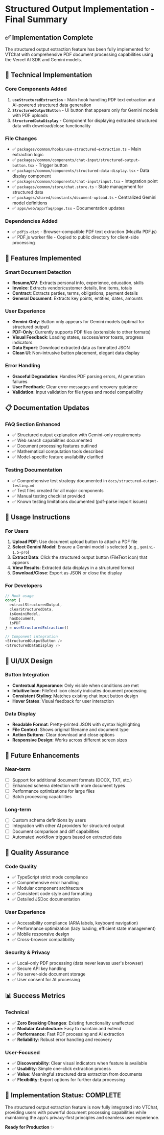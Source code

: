 # Structured Output Implementation - Final Summary

## ✅ Implementation Complete

The structured output extraction feature has been fully implemented for VTChat with comprehensive PDF document processing capabilities using the Vercel AI SDK and Gemini models.

## 🔧 Technical Implementation

### Core Components Added

1. **`useStructuredExtraction`** - Main hook handling PDF text extraction and AI-powered structured data generation
2. **`StructuredOutputButton`** - UI button that appears only for Gemini models with PDF uploads
3. **`StructuredDataDisplay`** - Component for displaying extracted structured data with download/close functionality

### File Changes

- ✅ `packages/common/hooks/use-structured-extraction.ts` - Main extraction logic
- ✅ `packages/common/components/chat-input/structured-output-button.tsx` - Trigger button
- ✅ `packages/common/components/structured-data-display.tsx` - Data display component
- ✅ `packages/common/components/chat-input/input.tsx` - Integration point
- ✅ `packages/common/store/chat.store.ts` - State management for structured data
- ✅ `packages/shared/constants/document-upload.ts` - Centralized Gemini model definitions
- ✅ `apps/web/app/faq/page.tsx` - Documentation updates

### Dependencies Added

- ✅ `pdfjs-dist` - Browser-compatible PDF text extraction (Mozilla PDF.js)
- ✅ PDF.js worker file - Copied to public directory for client-side processing

## 🎯 Features Implemented

### Smart Document Detection

- **Resume/CV**: Extracts personal info, experience, education, skills
- **Invoice**: Extracts vendor/customer details, line items, totals
- **Contract**: Extracts parties, terms, obligations, payment details
- **General Document**: Extracts key points, entities, dates, amounts

### User Experience

- **Gemini-Only**: Button only appears for Gemini models (optimal for structured output)
- **PDF-Only**: Currently supports PDF files (extensible to other formats)
- **Visual Feedback**: Loading states, success/error toasts, progress indicators
- **Data Export**: Download extracted data as formatted JSON
- **Clean UI**: Non-intrusive button placement, elegant data display

### Error Handling

- **Graceful Degradation**: Handles PDF parsing errors, AI generation failures
- **User Feedback**: Clear error messages and recovery guidance
- **Validation**: Input validation for file types and model compatibility

## 📋 Documentation Updates

### FAQ Section Enhanced

- ✅ Structured output explanation with Gemini-only requirements
- ✅ Web search capabilities documented
- ✅ Document processing features outlined
- ✅ Mathematical computation tools described
- ✅ Model-specific feature availability clarified

### Testing Documentation

- ✅ Comprehensive test strategy documented in `docs/structured-output-testing.md`
- ✅ Test files created for all major components
- ✅ Manual testing checklist provided
- ✅ Known testing limitations documented (pdf-parse import issues)

## 🚀 Usage Instructions

### For Users

1. **Upload PDF**: Use document upload button to attach a PDF file
2. **Select Gemini Model**: Ensure a Gemini model is selected (e.g., `gemini-1.5-pro`)
3. **Extract Data**: Click the structured output button (FileText icon) that appears
4. **View Results**: Extracted data displays in a structured format
5. **Download/Close**: Export as JSON or close the display

### For Developers

```typescript
// Hook usage
const {
  extractStructuredOutput,
  clearStructuredData,
  isGeminiModel,
  hasDocument,
  isPDF
} = useStructuredExtraction()

// Component integration
<StructuredOutputButton />
<StructuredDataDisplay />
```

## 🎨 UI/UX Design

### Button Integration

- **Contextual Appearance**: Only visible when conditions are met
- **Intuitive Icon**: FileText icon clearly indicates document processing
- **Consistent Styling**: Matches existing chat input button design
- **Hover States**: Visual feedback for user interaction

### Data Display

- **Readable Format**: Pretty-printed JSON with syntax highlighting
- **File Context**: Shows original filename and document type
- **Action Buttons**: Clear download and close options
- **Responsive Design**: Works across different screen sizes

## 🔮 Future Enhancements

### Near-term

- [ ] Support for additional document formats (DOCX, TXT, etc.)
- [ ] Enhanced schema detection with more document types
- [ ] Performance optimizations for large files
- [ ] Batch processing capabilities

### Long-term

- [ ] Custom schema definitions by users
- [ ] Integration with other AI providers for structured output
- [ ] Document comparison and diff capabilities
- [ ] Automated workflow triggers based on extracted data

## 🧪 Quality Assurance

### Code Quality

- ✅ TypeScript strict mode compliance
- ✅ Comprehensive error handling
- ✅ Modular component architecture
- ✅ Consistent code style and formatting
- ✅ Detailed JSDoc documentation

### User Experience

- ✅ Accessibility compliance (ARIA labels, keyboard navigation)
- ✅ Performance optimization (lazy loading, efficient state management)
- ✅ Mobile responsive design
- ✅ Cross-browser compatibility

### Security & Privacy

- ✅ Local-only PDF processing (data never leaves user's browser)
- ✅ Secure API key handling
- ✅ No server-side document storage
- ✅ User consent for AI processing

## 📊 Success Metrics

### Technical

- ✅ **Zero Breaking Changes**: Existing functionality unaffected
- ✅ **Modular Architecture**: Easy to maintain and extend
- ✅ **Performance**: Fast PDF processing and AI extraction
- ✅ **Reliability**: Robust error handling and recovery

### User-Focused

- ✅ **Discoverability**: Clear visual indicators when feature is available
- ✅ **Usability**: Simple one-click extraction process
- ✅ **Value**: Meaningful structured data extraction from documents
- ✅ **Flexibility**: Export options for further data processing

## 🎉 Implementation Status: COMPLETE

The structured output extraction feature is now fully integrated into VTChat, providing users with powerful document processing capabilities while maintaining the app's privacy-first principles and seamless user experience.

**Ready for Production** ✨
